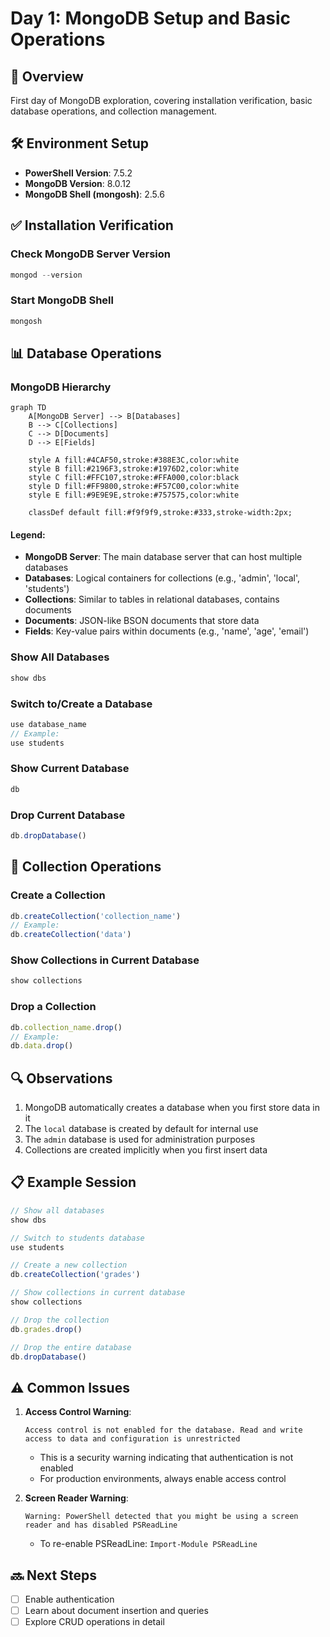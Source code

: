 # Day 1: MongoDB Setup and Basic Operations

## 📝 Overview
First day of MongoDB exploration, covering installation verification, basic database operations, and collection management.

## 🛠️ Environment Setup
- **PowerShell Version**: 7.5.2
- **MongoDB Version**: 8.0.12
- **MongoDB Shell (mongosh)**: 2.5.6

## ✅ Installation Verification

### Check MongoDB Server Version
```powershell
mongod --version
```

### Start MongoDB Shell
```powershell
mongosh
```

## 📊 Database Operations

### MongoDB Hierarchy
```mermaid
graph TD
    A[MongoDB Server] --> B[Databases]
    B --> C[Collections]
    C --> D[Documents]
    D --> E[Fields]
    
    style A fill:#4CAF50,stroke:#388E3C,color:white
    style B fill:#2196F3,stroke:#1976D2,color:white
    style C fill:#FFC107,stroke:#FFA000,color:black
    style D fill:#FF9800,stroke:#F57C00,color:white
    style E fill:#9E9E9E,stroke:#757575,color:white
    
    classDef default fill:#f9f9f9,stroke:#333,stroke-width:2px;
```

#### Legend:
- **MongoDB Server**: The main database server that can host multiple databases
- **Databases**: Logical containers for collections (e.g., 'admin', 'local', 'students')
- **Collections**: Similar to tables in relational databases, contains documents
- **Documents**: JSON-like BSON documents that store data
- **Fields**: Key-value pairs within documents (e.g., 'name', 'age', 'email')

### Show All Databases
```javascript
show dbs
```

### Switch to/Create a Database
```javascript
use database_name
// Example:
use students
```

### Show Current Database
```javascript
db
```

### Drop Current Database
```javascript
db.dropDatabase()
```

## 📑 Collection Operations

### Create a Collection
```javascript
db.createCollection('collection_name')
// Example:
db.createCollection('data')
```

### Show Collections in Current Database
```javascript
show collections
```

### Drop a Collection
```javascript
db.collection_name.drop()
// Example:
db.data.drop()
```

## 🔍 Observations
1. MongoDB automatically creates a database when you first store data in it
2. The `local` database is created by default for internal use
3. The `admin` database is used for administration purposes
4. Collections are created implicitly when you first insert data

## 📋 Example Session
```javascript
// Show all databases
show dbs

// Switch to students database
use students

// Create a new collection
db.createCollection('grades')

// Show collections in current database
show collections

// Drop the collection
db.grades.drop()

// Drop the entire database
db.dropDatabase()
```

## ⚠️ Common Issues
1. **Access Control Warning**:
   ```
   Access control is not enabled for the database. Read and write access to data and configuration is unrestricted
   ```
   - This is a security warning indicating that authentication is not enabled
   - For production environments, always enable access control

2. **Screen Reader Warning**:
   ```
   Warning: PowerShell detected that you might be using a screen reader and has disabled PSReadLine
   ```
   - To re-enable PSReadLine: `Import-Module PSReadLine`

## 🔜 Next Steps
- [ ] Enable authentication
- [ ] Learn about document insertion and queries
- [ ] Explore CRUD operations in detail
